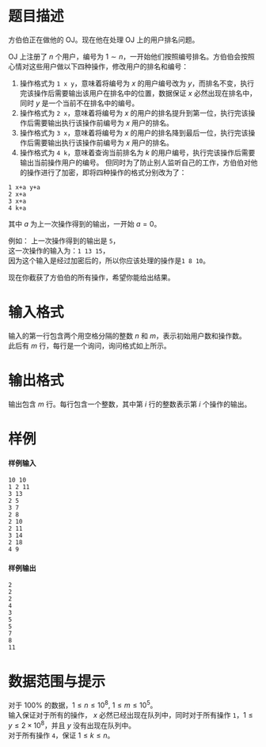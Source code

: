 
# 题目描述

方伯伯正在做他的 OJ。现在他在处理 OJ 上的用户排名问题。

OJ 上注册了 $n$ 个用户，编号为 $1 \sim n$，一开始他们按照编号排名。方伯伯会按照心情对这些用户做以下四种操作，修改用户的排名和编号：

1. 操作格式为 ``1 x y``，意味着将编号为 $x$ 的用户编号改为 $y$，而排名不变，执行完该操作后需要输出该用户在排名中的位置，数据保证 $x$ 必然出现在排名中，同时 $y$ 是一个当前不在排名中的编号。
2. 操作格式为 ``2 x``，意味着将编号为 $x$ 的用户的排名提升到第一位，执行完该操作后需要输出执行该操作前编号为 $x$ 用户的排名。
3. 操作格式为 ``3 x``，意味着将编号为 $x$ 的用户的排名降到最后一位，执行完该操作后需要输出执行该操作前编号为 $x$ 用户的排名。
4. 操作格式为 ``4 k``，意味着查询当前排名为 $k$ 的用户编号，执行完该操作后需要输出当前操作用户的编号。
但同时为了防止别人监听自己的工作，方伯伯对他的操作进行了加密，即将四种操作的格式分别改为了：

```plain
1 x+a y+a
2 x+a
3 x+a
4 k+a
```

其中 $a$ 为上一次操作得到的输出，一开始 $a=0$。

例如：
上一次操作得到的输出是 ``5``，  
这一次操作的输入为：``1 13 15``，  
因为这个输入是经过加密后的，所以你应该处理的操作是``1 8 10``。

现在你截获了方伯伯的所有操作，希望你能给出结果。

# 输入格式

输入的第一行包含两个用空格分隔的整数 $n$ 和 $m$，表示初始用户数和操作数。  
此后有 $m$ 行，每行是一个询问，询问格式如上所示。

# 输出格式

输出包含 $m$ 行。每行包含一个整数，其中第 $i$ 行的整数表示第 $i$ 个操作的输出。

# 样例

#### 样例输入
```plain
10 10                     
1 2 11                     
3 13                       
2 5                        
3 7                         
2 8                        
2 10                       
2 11                       
3 14                       
2 18                      
4 9
```

#### 样例输出
```plain
2
2
2
4
3
5
5
7
8
11
```

# 数据范围与提示

对于 $100 \%$ 的数据，$1 \leq n \leq 10^8,\ 1 \leq m \leq 10^5$。  
输入保证对于所有的操作， $x$ 必然已经出现在队列中，同时对于所有操作 ``1``，$1 \leq y \leq  2 \times 10^8$，并且 $y$ 没有出现在队列中。  
对于所有操作 ``4``，保证 $1 \leq k \leq n$。

